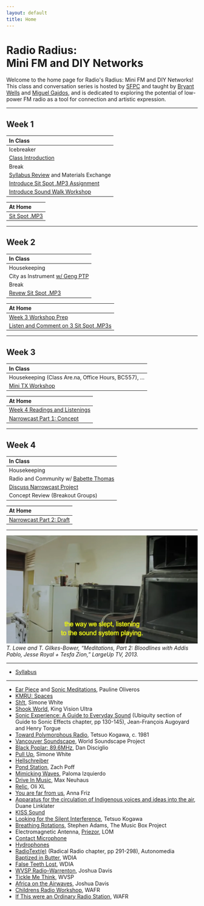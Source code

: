 ```yaml
---
layout: default
title: Home
---
```


# Radio Radius: <br>Mini FM and DIY Networks

Welcome to the home page for Radio's Radius: Mini FM and DIY Networks! This class and conversation series is hosted by [SFPC](https://sfpc.study/) and taught by [Bryant Wells](https://www.bryantwells.com/) and [Miguel Gajdos](https://miguelgajdos.com/), and is dedicated to exploring the potential of low-power FM radio as a tool for connection and artistic expression.

---

## Week 1

| In Class |
| :--- |
| Icebreaker |
| [Class Introduction](https://docs.google.com/presentation/d/1UD-9GNvDAKAqyUgUYGfPvFJFzfnFAN9BKHT6Xard70g/edit?usp=sharing) |
| Break |
| [Syllabus Review](/syllabus.html) and  Materials Exchange |
| [Introduce Sit Spot .MP3 Assignment](/sit-spot.html) |
| [Introduce Sound Walk Workshop](/sound-walk.html) |

| At Home |
| :--- |
| [Sit Spot .MP3](/sit-spot.html) |

---

## Week 2

| In Class |
| :--- |
| Housekeeping |
| City as Instrument [w/ Geng PTP](https://purpletapepedigree.bandcamp.com/) |
| Break |
| [Revew Sit Spot .MP3](/sit-spot.html) |

| At Home |
| :--- |
| [Week 3 Workshop Prep](/workshop-prep-1.html) |
| [Listen and Comment on 3 Sit Spot .MP3s](https://www.are.na/radio-radius/radio-radius-sit-spot-mp3) |

---

## Week 3

| In Class |
| :--- |
| Housekeeping (Class Are.na, Office Hours, BC557), ... |
| [Mini TX Workshop](/mini-tx-1.html) |

| At Home |
| :--- |
| [Week 4 Readings and Listenings](/week-4.html) |
| [Narrowcast Part 1: Concept](/narrowcast.html) |

---

## Week 4

| In Class |
| :--- |
| Housekeeping |
| Radio and Community w/ [Babette Thomas](https://www.babettethomas.com/) |
| [Discuss Narrowcast Project](/narrowcast.html) |
| Concept Review (Breakout Groups) |

| At Home |
| :--- |
| [Narrowcast Part 2: Draft](/narrowcast.html) |

---

![Meditations](/media/meditations.webp)
*T. Lowe and T. Gilkes-Bower, “Meditations, Part 2: Bloodlines with Addis Pablo, Jesse Royal + Tesfa Zion,” LargeUp TV, 2013.*

---

- [Syllabus](/syllabus.html)

---

- [Ear Piece](https://www.kim-cohen.com/Assets/CourseAssets/Texts/Oliveros_Ear%20Piece%20(1998).PDF) and [Sonic Meditations](https://www.are.na/block/35413437), Pauline Oliveros
- [KMRU: Spaces](https://www.youtube.com/watch?v=jxRbgvRNoS4)
- [Sh!t](https://attachments.are.na/35567766/27327d5618ff01a2c81ba82337b3a6c2.pdf?1743106294), Simone White
- [Shook World](https://algierstheband.bandcamp.com/album/shook-world-hosted-by-algiers), King Vision Ultra
- [Sonic Experience: A Guide to Everyday Sound](https://attachments.are.na/12509280/108be580b3e8789556c4a09eb6f06bf2.pdf?1626041041) (Ubiquity section of Guide to Sonic Effects chapter, pp 130-145), Jean-François Augoyard and Henry Torgue
- [Toward Polymorphous Radio](https://drive.google.com/file/d/1YDdtHzgt00Tn1E4vpdQdbLqyKVmCRprT/view?usp=sharing), Tetsuo Kogawa, c. 1981
- [Vancouver Soundscape](https://www.sfu.ca/sonic-studio-webdav/WSP_Doc/Booklets/Vanscape1.pdf), World Soundscape Project
- [Black Poplar: 89.6MHz](https://danndisciglio.com/black-poplar-896-mhz), Dan Disciglio
- [Pull Up](https://vol3.temporaryliveness.org/), Simone White
- [Hellschreiber](https://en.wikipedia.org/wiki/Hellschreiber)
- [Pond Station](https://zachpoff.com/artwork/pondstation/), Zach Poff
- [Mimicking Waves](https://palomita.studio/antennas.html), Paloma Izquierdo
- [Drive In Music](https://www.are.na/block/35894399), Max Neuhaus
- [Relic](https://www.are.na/block/2899079), Oli XL
- [You are far from us](https://nicelittlestatic.com/sound-radio-artworks/you-are-far-from-us/), Anna Friz
- [Apparatus for the circulation of Indigenous voices and ideas into the air](https://westernfront.ca/archives/get/ca_occurrences/1766), Duane Linklater
- [KISS Sound](https://www.youtube.com/watch?v=LIZpE1RBHjM&t=58s)
- [Looking for the Silent Interference](https://www.youtube.com/watch?v=7-bZ9PwUwMQ), Tetsuo Kogawa
- [Breathing Rotations](http://radia.fm/2025/04/show-1045-breathing-rotations-in-the-imaginary-radio-station-by-stephen-adams-with-the-music-box-project-diffusion/), Stephen Adams, The Music Box Project
- Electromagnetic Antenna, [Priezor](https://store.lom.audio/products/priezor?variant=5859618062368), LOM
- [Contact Microphone](https://en.wikipedia.org/wiki/Contact_microphone)
- [Hydrophones](https://en.wikipedia.org/wiki/Hydrophone)
- [RadioText(e)](https://www.are.na/block/36033944) (Radical Radio chapter, pp 291-298), Autonomedia
  [Baptized in Butter](https://drive.google.com/file/d/1x3DNmlnOLik7GbfyLUnHQAEqHUPAc-Tr/view?usp=sharing), WDIA
- [False Teeth Lost](https://drive.google.com/file/d/1STGJOGIlkAg9gho5aLx7uAq921g6EjQ1/view?usp=drive_link), WDIA
- [WVSP Radio–Warrenton](https://mediaandthemovement.unc.edu/2013/03/10/wvsp-radio/), Joshua Davis
- [Tickle Me Think](https://soundcloud.com/jpinkowitz/wvsp-radio-tickle-me-think), WVSP
- [Africa on the Airwaves](https://mediaandthemovement.unc.edu/2013/03/20/africa-on-the-airwaves/), Joshua Davis
- [Childrens Radio Workshop](https://soundcloud.com/jpinkowitz/wafr-childrens-radio-workshop), WAFR
- [If This were an Ordinary Radio Station](https://soundcloud.com/sohp/wafr-radio-if-this-were-an), WAFR

